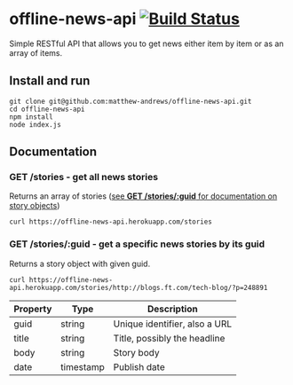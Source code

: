 # offline-news-api [![Build Status](https://travis-ci.org/matthew-andrews/offline-news-api.svg?branch=master)](https://travis-ci.org/matthew-andrews/offline-news-api)

Simple RESTful API that allows you to get news either item by item or as an array of items.

## Install and run

```
git clone git@github.com:matthew-andrews/offline-news-api.git
cd offline-news-api
npm install
node index.js
```

## Documentation

### GET /stories - get all news stories

Returns an array of stories ([see **GET /stories/:guid** for documentation on story objects](./#get-storiesguid---get-a-specific-news-stories-by-its-guid))

```
curl https://offline-news-api.herokuapp.com/stories
```

### GET /stories/:guid - get a specific news stories by its guid

Returns a story object with given guid.

```
curl https://offline-news-api.herokuapp.com/stories/http://blogs.ft.com/tech-blog/?p=248891
```

Property | Type      | Description
-------- | --------- | -----------------------------
guid     | string    | Unique identifier, also a URL
title    | string    | Title, possibly the headline
body     | string    | Story body
date     | timestamp | Publish date 
